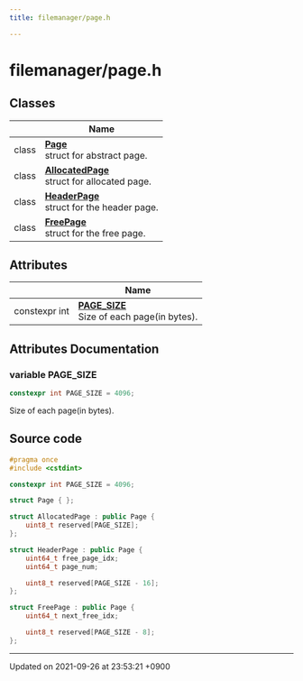 ```yaml
---
title: filemanager/page.h

---
```


# filemanager/page.h



## Classes

|                | Name           |
| -------------- | -------------- |
| class | **[Page](/Classes/structPage)** <br>struct for abstract page.  |
| class | **[AllocatedPage](/Classes/structAllocatedPage)** <br>struct for allocated page.  |
| class | **[HeaderPage](/Classes/structHeaderPage)** <br>struct for the header page.  |
| class | **[FreePage](/Classes/structFreePage)** <br>struct for the free page.  |

## Attributes

|                | Name           |
| -------------- | -------------- |
| constexpr int | **[PAGE_SIZE](/Files/page_8h#variable-page-size)** <br>Size of each page(in bytes).  |



## Attributes Documentation

### variable PAGE_SIZE

```cpp
constexpr int PAGE_SIZE = 4096;
```

Size of each page(in bytes). 


## Source code

```cpp
#pragma once
#include <cstdint>

constexpr int PAGE_SIZE = 4096;

struct Page { };

struct AllocatedPage : public Page {
    uint8_t reserved[PAGE_SIZE];
};

struct HeaderPage : public Page {
    uint64_t free_page_idx;
    uint64_t page_num;

    uint8_t reserved[PAGE_SIZE - 16];
};

struct FreePage : public Page {
    uint64_t next_free_idx;

    uint8_t reserved[PAGE_SIZE - 8];
};
```


-------------------------------

Updated on 2021-09-26 at 23:53:21 +0900
